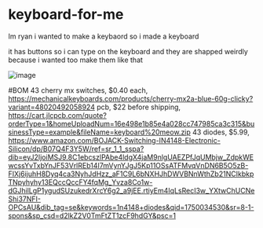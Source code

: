 # keyboard-for-me

Im ryan i wanted to make a keybaord so i made a keyboard

it has buttons so i can type on the keyboard and they are shapped weirdly because i wanted too make them like that


![image](https://github.com/user-attachments/assets/418c653a-8caa-4046-beb8-7f19b6deff14)


#BOM
43 cherry mx switches, $0.40 each, https://mechanicalkeyboards.com/products/cherry-mx2a-blue-60g-clicky?variant=48020492058924
pcb, $22 before shipping, https://cart.jlcpcb.com/quote?orderType=1&homeUploadNum=16e498e1b85e4a028cc747985ca3c315&businessType=example&fileName=keyboard%20meow.zip
43 diodes, $5.99, https://www.amazon.com/BOJACK-Switching-IN4148-Electronic-Silicon/dp/B07Q4F3Y5W/ref=sr_1_1_sspa?dib=eyJ2IjoiMSJ9.8C1ebcszlPAbe4ldgX4jaM9nlgUAEZPfJqUMbjw_ZdpkWEwcssYvTxbYnJF53VrlREb14I7mVynYJgJ5Kp11OSsATFMvqVnDN6B5O5zB-FIXj6ijuhH8Dyq4ca3NyhJdHzz_aF1C9L6bNXHJhDWVBNnWthZb21NCIkbkpTNpyhyhy13EQccQccFY4fqMg_Yvza8Co1w-dGJhilLgP1ygudSUzukedrXrcY6g2_a9jEE.rtiyEm4IqLsRecI3w_YXtwChUCNeShi37NFI-OPCsAU&dib_tag=se&keywords=1n4148+diodes&qid=1750034530&sr=8-1-spons&sp_csd=d2lkZ2V0TmFtZT1zcF9hdGY&psc=1
